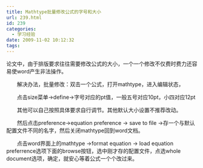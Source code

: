 ```yaml
---
title: Mathtype批量修改公式的字号和大小
url: 239.html
id: 239
categories:
  - 学习经验
date: 2009-11-02 10:12:32
tags:
---
```


论文中，由于排版要求往往需要修改公式的大小，一个一个修改不仅费时费力还容易使word产生非法操作。  
  
　　解决办法，批量修改：双击一个公式，打开mathtype，进入编辑状态，  
  
　　点击size菜单->define->字号对应的pt值，一般五号对应10pt，小四对应12pt  
  
　　其他可以自己按照具体要求自行调节。其他默认大小设置不推荐改动。  
  
　　然后点击preference->equation preference -> save to file ->存一个与默认配置文件不同的名字，然后关闭mathtype回到word文档。  
  
　　点击word界面上的mathtype ->format equation -> load equation preferrence选项下面的browse按钮，选中刚才存的配置文件，点选whole document选项，确定，就安心等着公式一个个改过来。